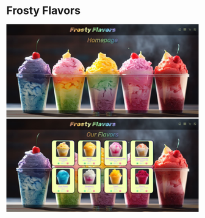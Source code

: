 # Frosty Flavors



![Homepage screenshot](/public/images/screenshot.jpg)
![Menu page screenshot](/public/images/screenshot2.jpg)